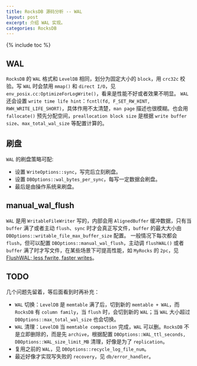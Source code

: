 ```yaml
---
title: RocksDB 源码分析 -- WAL
layout: post
excerpt: 介绍 WAL 实现。
categories: RocksDB
---
```


{% include toc %}

## WAL
`RocksDB` 的 `WAL` 格式和 `LevelDB` 相同，划分为固定大小的 `block`，用 `crc32c` 校验。写 `WAL` 时会禁用 `mmap()` 和 `direct I/O`，见 `env_posix.cc:OptimizeForLogWrite()`，看来是性能不好或者效果不明显。
`WAL` 还会设置 `write time life hint`：`fcntl(fd, F_SET_RW_HINT, RWH_WRITE_LIFE_SHORT)`，具体作用不太清楚，`man page` 描述也很模糊。也会用 `fallocate()` 预先分配空间，`preallocation block size` 是根据 `write buffer size`、`max_total_wal_size` 等配置计算的。

## 刷盘
`WAL` 的刷盘策略可配:
* 设置 `WriteOptions::sync`，写完后立刻刷盘。
* 设置 `DBOptions::wal_bytes_per_sync`，每写一定数据会刷盘。
* 最后是由操作系统来刷盘。

## manual_wal_flush
`WAL` 是用 `WritableFileWriter` 写的，内部会用 `AlignedBuffer` 缓冲数据，只有当 `buffer` 满了或者主动 `flush`、`sync` 时才会真正写文件，`buffer` 的最大大小由 `DBOptions::writable_file_max_buffer_size` 配置。
一般情况下每次都会 `flush`，但可以配置 `DBOptions::manual_wal_flush`，主动调 `flushWAL()` 或者 `buffer` 满了时才写文件，在某些场景下可提高性能，如 `MyRocks` 的 `2pc`，见 [FlushWAL; less fwrite, faster writes](https://rocksdb.org/blog/2017/08/25/flushwal.html)。

## TODO
几个问题先留着，等后面看到时再补充：
* `WAL` 切换：`LevelDB` 是 `memtable` 满了后，切到新的 `memtable + WAL`，而 `RocksDB` 有 `column family`，当 `flush` 时，会切到新的 `WAL`；当 `WAL` 大小超过 `DBOptions::max_total_wal_size` 也会切换。
* `WAL` 清理：`LevelDB` 当 `memtable compaction` 完成，`WAL` 可以删。`RocksDB` 不是立即删除的，而是先 `archive`，根据配置 `DBOptions::WAL_ttl_seconds, DBOptions::WAL_size_limit_MB` 清理，好像是为了 `replication`。
* 复用之前的 `WAL`，见 `DBOptions::recycle_log_file_num`。
* 最近好像才实现写失败的 `recovery`，见 `db/error_handler`。

